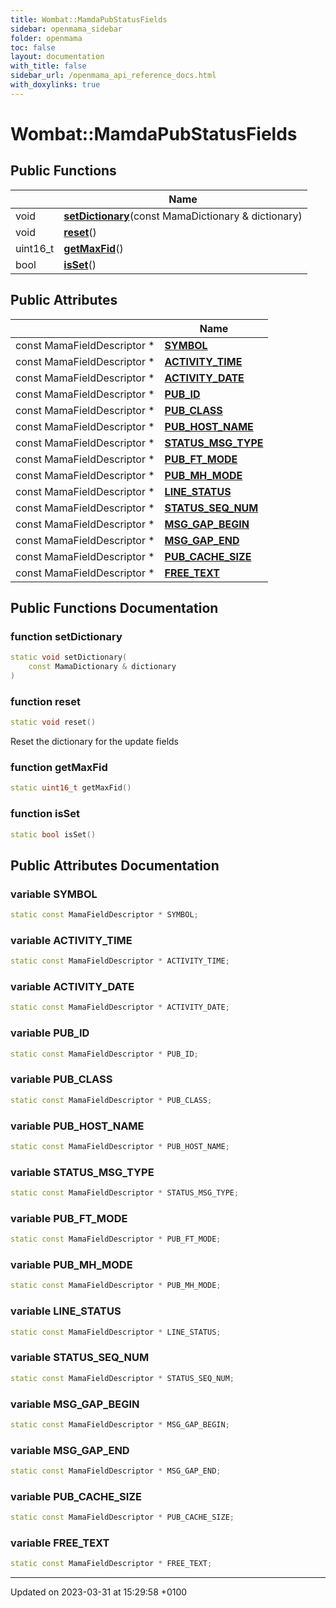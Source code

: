 ```yaml
---
title: Wombat::MamdaPubStatusFields
sidebar: openmama_sidebar
folder: openmama
toc: false
layout: documentation
with_title: false
sidebar_url: /openmama_api_reference_docs.html
with_doxylinks: true
---
```


# Wombat::MamdaPubStatusFields





## Public Functions

|                | Name           |
| -------------- | -------------- |
| void | **[setDictionary](classWombat_1_1MamdaPubStatusFields.html#function-setdictionary)**(const MamaDictionary & dictionary) |
| void | **[reset](classWombat_1_1MamdaPubStatusFields.html#function-reset)**() |
| uint16_t | **[getMaxFid](classWombat_1_1MamdaPubStatusFields.html#function-getmaxfid)**() |
| bool | **[isSet](classWombat_1_1MamdaPubStatusFields.html#function-isset)**() |

## Public Attributes

|                | Name           |
| -------------- | -------------- |
| const MamaFieldDescriptor * | **[SYMBOL](classWombat_1_1MamdaPubStatusFields.html#variable-symbol)**  |
| const MamaFieldDescriptor * | **[ACTIVITY_TIME](classWombat_1_1MamdaPubStatusFields.html#variable-activity-time)**  |
| const MamaFieldDescriptor * | **[ACTIVITY_DATE](classWombat_1_1MamdaPubStatusFields.html#variable-activity-date)**  |
| const MamaFieldDescriptor * | **[PUB_ID](classWombat_1_1MamdaPubStatusFields.html#variable-pub-id)**  |
| const MamaFieldDescriptor * | **[PUB_CLASS](classWombat_1_1MamdaPubStatusFields.html#variable-pub-class)**  |
| const MamaFieldDescriptor * | **[PUB_HOST_NAME](classWombat_1_1MamdaPubStatusFields.html#variable-pub-host-name)**  |
| const MamaFieldDescriptor * | **[STATUS_MSG_TYPE](classWombat_1_1MamdaPubStatusFields.html#variable-status-msg-type)**  |
| const MamaFieldDescriptor * | **[PUB_FT_MODE](classWombat_1_1MamdaPubStatusFields.html#variable-pub-ft-mode)**  |
| const MamaFieldDescriptor * | **[PUB_MH_MODE](classWombat_1_1MamdaPubStatusFields.html#variable-pub-mh-mode)**  |
| const MamaFieldDescriptor * | **[LINE_STATUS](classWombat_1_1MamdaPubStatusFields.html#variable-line-status)**  |
| const MamaFieldDescriptor * | **[STATUS_SEQ_NUM](classWombat_1_1MamdaPubStatusFields.html#variable-status-seq-num)**  |
| const MamaFieldDescriptor * | **[MSG_GAP_BEGIN](classWombat_1_1MamdaPubStatusFields.html#variable-msg-gap-begin)**  |
| const MamaFieldDescriptor * | **[MSG_GAP_END](classWombat_1_1MamdaPubStatusFields.html#variable-msg-gap-end)**  |
| const MamaFieldDescriptor * | **[PUB_CACHE_SIZE](classWombat_1_1MamdaPubStatusFields.html#variable-pub-cache-size)**  |
| const MamaFieldDescriptor * | **[FREE_TEXT](classWombat_1_1MamdaPubStatusFields.html#variable-free-text)**  |

## Public Functions Documentation

### function setDictionary

```cpp
static void setDictionary(
    const MamaDictionary & dictionary
)
```


### function reset

```cpp
static void reset()
```


Reset the dictionary for the update fields 


### function getMaxFid

```cpp
static uint16_t getMaxFid()
```


### function isSet

```cpp
static bool isSet()
```


## Public Attributes Documentation

### variable SYMBOL

```cpp
static const MamaFieldDescriptor * SYMBOL;
```


### variable ACTIVITY_TIME

```cpp
static const MamaFieldDescriptor * ACTIVITY_TIME;
```


### variable ACTIVITY_DATE

```cpp
static const MamaFieldDescriptor * ACTIVITY_DATE;
```


### variable PUB_ID

```cpp
static const MamaFieldDescriptor * PUB_ID;
```


### variable PUB_CLASS

```cpp
static const MamaFieldDescriptor * PUB_CLASS;
```


### variable PUB_HOST_NAME

```cpp
static const MamaFieldDescriptor * PUB_HOST_NAME;
```


### variable STATUS_MSG_TYPE

```cpp
static const MamaFieldDescriptor * STATUS_MSG_TYPE;
```


### variable PUB_FT_MODE

```cpp
static const MamaFieldDescriptor * PUB_FT_MODE;
```


### variable PUB_MH_MODE

```cpp
static const MamaFieldDescriptor * PUB_MH_MODE;
```


### variable LINE_STATUS

```cpp
static const MamaFieldDescriptor * LINE_STATUS;
```


### variable STATUS_SEQ_NUM

```cpp
static const MamaFieldDescriptor * STATUS_SEQ_NUM;
```


### variable MSG_GAP_BEGIN

```cpp
static const MamaFieldDescriptor * MSG_GAP_BEGIN;
```


### variable MSG_GAP_END

```cpp
static const MamaFieldDescriptor * MSG_GAP_END;
```


### variable PUB_CACHE_SIZE

```cpp
static const MamaFieldDescriptor * PUB_CACHE_SIZE;
```


### variable FREE_TEXT

```cpp
static const MamaFieldDescriptor * FREE_TEXT;
```


-------------------------------

Updated on 2023-03-31 at 15:29:58 +0100
